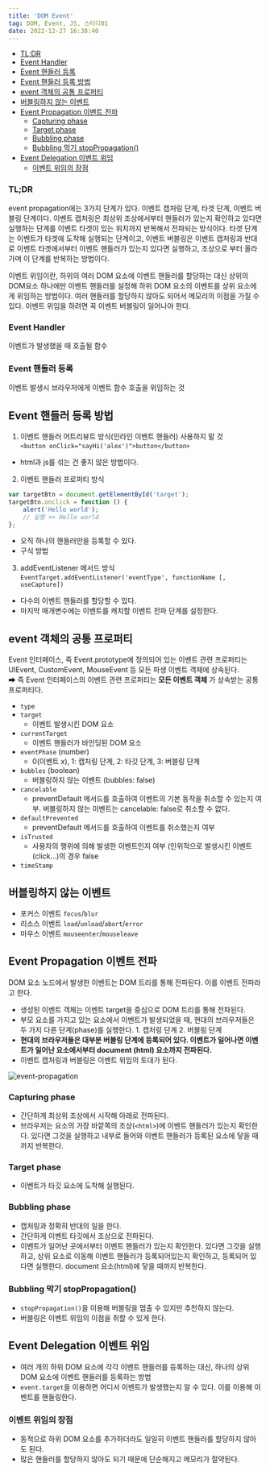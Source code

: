 ```yaml
---
title: 'DOM Event'
tag: DOM, Event, JS, 스터디01
date: 2022-12-27 16:38:40
---
```


- [TL;DR](#tldr)
- [Event Handler](#event-handler)
- [Event 핸들러 등록](#event-핸들러-등록)
- [Event 핸들러 등록 방법](#event-핸들러-등록-방법)
- [event 객체의 공통 프로퍼티](#event-객체의-공통-프로퍼티)
- [버블링하지 않는 이벤트](#버블링하지-않는-이벤트)
- [Event Propagation 이벤트 전파](#event-propagation-이벤트-전파)
  - [Capturing phase](#capturing-phase)
  - [Target phase](#target-phase)
  - [Bubbling phase](#bubbling-phase)
  - [Bubbling 막기 stopPropagation()](#bubbling-막기-stoppropagation)
- [Event Delegation 이벤트 위임](#event-delegation-이벤트-위임)
  - [이벤트 위임의 장점](#이벤트-위임의-장점)

### TL;DR

event propagation에는 3가지 단계가 있다. 이벤트 캡처링 단계, 타겟 단계, 이벤트 버블링 단계이다. 이벤트 캡처링은 최상위 조상에서부터 핸들러가 있는지 확인하고 있다면 실행하는 단계를 이벤트 타겟이 있는 위치까지 반복해서 전파되는 방식이다. 타겟 단계는 이벤트가 타겟에 도착해 실행되는 단계이고, 이벤트 버블링은 이벤트 캡처링과 반대로 이벤트 타겟에서부터 이벤트 핸들러가 있는지 있다면 실행하고, 조상으로 부터 올라가며 이 단계를 반복하는 방법이다.

이벤트 위임이란, 하위의 여러 DOM 요소에 이벤트 핸들러를 할당하는 대신 상위의 DOM요소 하나에만 이벤트 핸들러를 설정해 하위 DOM 요소의 이벤트를 상위 요소에게 위임하는 방법이다. 여러 핸들러를 할당하지 않아도 되어서 메모리의 이점을 가질 수 있다. 이벤트 위임을 하려면 꼭 이벤트 버블링이 일어나야 한다.

### Event Handler

이벤트가 발생했을 때 호출될 함수

### Event 핸들러 등록

이벤트 발생시 브라우저에게 이벤트 함수 호출을 위임하는 것

## Event 핸들러 등록 방법

1. 이벤트 핸들러 어트리뷰트 방식(인라인 이벤트 핸들러) 사용하지 말 것  
   `<button onClick="sayHi('alex')">button</button>`

- html과 js를 섞는 건 좋지 않은 방법이다.

2. 이벤트 핸들러 프로퍼티 방식

```js
var targetBtn = document.getElementById('target');
targetBtn.onclick = function () {
	alert('Hello world');
	// 실행 >> Hello world
};
```

- 오직 하나의 핸들러만을 등록할 수 있다.
- 구식 방법

3. addEventListener 메서드 방식  
   `EventTarget.addEventListener('eventType', functionName [, useCapture])`

- 다수의 이벤트 핸들러를 할당할 수 있다.
- 마지막 매개변수에는 이벤트를 캐치할 이벤트 전파 단계를 설정한다.

## event 객체의 공통 프로퍼티

Event 인터페이스, 즉 Event.prototype에 정의되어 있는 이벤트 관련 프로퍼티는 UIEvent, CustomEvent, MouseEvent 등 모든 파생 이벤트 객체에 상속된다.  
➡ 즉 Event 인터페이스의 이벤트 관련 프로퍼티는 **모든 이벤트 객체** 가 상속받는 공통 프로퍼티다.

- `type`
- `target`
  - 이벤트 발생시킨 DOM 요소
- `currentTarget`
  - 이벤트 핸들러가 바인딩된 DOM 요소
- `eventPhase` (number)
  - 0(이벤트 x), 1: 캡처링 단계, 2: 타깃 단계, 3: 버블링 단계
- `bubbles` (boolean)
  - 버블링하지 않는 이벤트 (bubbles: false)
- `cancelable`
  - preventDefault 메서드를 호출하여 이벤트의 기본 동작을 취소할 수 있는지 여부. 버블링하지 않는 이벤트는 cancelable: false로 취소할 수 없다.
- `defaultPrevented`
  - preventDefault 메서드를 호출하여 이벤트를 취소했는지 여부
- `isTrusted`
  - 사용자의 행위에 의해 발생한 이벤트인지 여부 (인위적으로 발생시킨 이벤트(click...)의 경우 false
- `timeStamp`

## 버블링하지 않는 이벤트

- 포커스 이벤트 `focus`/`blur`
- 리소스 이벤트 `load`/`unload`/`abort`/`error`
- 마우스 이벤트 `mouseenter`/`mouseleave`

## Event Propagation 이벤트 전파

DOM 요소 노드에서 발생한 이벤트는 DOM 트리를 통해 전파된다. 이를 이벤트 전파라고 한다.

- 생성된 이벤트 객체는 이벤트 target을 중심으로 DOM 트리를 통해 전파된다.
- 부모 요소를 가지고 있는 요소에서 이벤트가 발생되었을 때, 현대의 브라우저들은 두 가지 다른 단계(phase)를 실행한다. 1. 캡처링 단계 2. 버블링 단계
- **현대의 브라우저들은 대부분 버블링 단계에 등록되어 있다. 이벤트가 일어나면 이벤트가 일어난 요소에서부터 document (html) 요소까지 전파된다.**
- 이벤트 캡처링과 버블링은 이벤트 위임의 토대가 된다.

![event-propagation](https://developer.mozilla.org/ko/docs/Learn/JavaScript/Building_blocks/Events/bubbling-capturing.png)

### Capturing phase

- 간단하게 최상위 조상에서 시작해 아래로 전파된다.
- 브라우저는 요소의 가장 바깥쪽의 조상(`<html>`)에 이벤트 핸들러가 있는지 확인한다. 있다면 그것을 실행하고 내부로 들어와 이벤트 핸들러가 등록된 요소에 닿을 때까지 반복한다.

### Target phase

- 이벤트가 타깃 요소에 도착해 실행된다.

### Bubbling phase

- 캡처링과 정확히 반대의 일을 한다.
- 간단하게 이벤트 타깃에서 조상으로 전파된다.
- 이벤트가 일어난 곳에서부터 이벤트 핸들러가 있는지 확인한다. 있다면 그것을 실행하고, 상위 요소로 이동해 이벤트 핸들러가 등록되어있는지 확인하고, 등록되어 있다면 실행한다. document 요소(html)에 닿을 때까지 반복한다.

### Bubbling 막기 stopPropagation()

- `stopPropagation()`을 이용해 버블링을 멈출 수 있지만 추천하지 않는다.
- 버블링은 이벤트 위임의 이점을 취할 수 있게 한다.

## Event Delegation 이벤트 위임

- 여러 개의 하위 DOM 요소에 각각 이벤트 핸들러를 등록하는 대신, 하나의 상위 DOM 요소에 이벤트 핸들러를 등록하는 방법
- `event.target`을 이용하면 어디서 이벤트가 발생했는지 알 수 있다. 이를 이용해 이벤트를 핸들링한다.

### 이벤트 위임의 장점

- 동적으로 하위 DOM 요소를 추가하더라도 일일히 이벤트 핸들러를 할당하지 않아도 된다.
- 많은 핸들러를 할당하지 않아도 되기 때문에 단순해지고 메모리가 절약된다.
